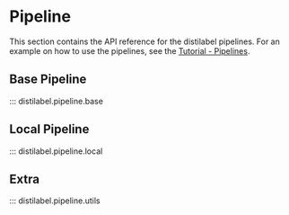# Pipeline

This section contains the API reference for the distilabel pipelines. For an example on how to use the pipelines, see the [Tutorial - Pipelines](../../sections/learn/pipelines/index.md).

## Base Pipeline

::: distilabel.pipeline.base

## Local Pipeline

::: distilabel.pipeline.local

## Extra

::: distilabel.pipeline.utils
